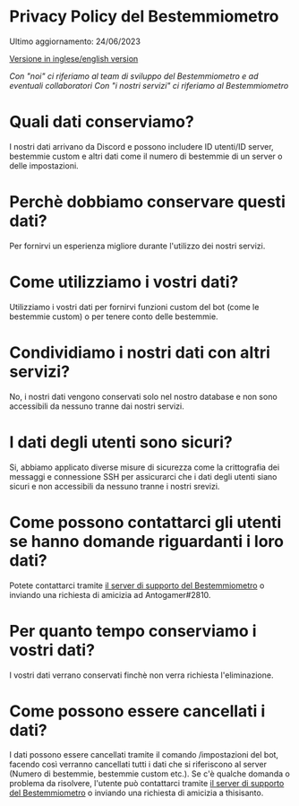 # Privacy Policy del Bestemmiometro
Ultimo aggiornamento: 24/06/2023

[Versione in inglese/english version](https://github.com/Bestemmiometro/legal/blob/main/PrivacyPolicy-English.md)

*Con "noi" ci riferiamo al team di sviluppo del Bestemmiometro e ad eventuali collaboratori*
*Con "i nostri servizi" ci riferiamo al Bestemmiometro*

# Quali dati conserviamo?
I nostri dati arrivano da Discord e possono includere ID utenti/ID server, bestemmie custom e altri dati come il numero di bestemmie di un server o delle impostazioni.

# Perchè dobbiamo conservare questi dati?
Per fornirvi un esperienza migliore durante l'utilizzo dei nostri servizi.

# Come utilizziamo i vostri dati?
Utilizziamo i vostri dati per fornirvi funzioni custom del bot (come le bestemmie custom) o per tenere conto delle bestemmie.

# Condividiamo i nostri dati con altri servizi?
No, i nostri dati vengono conservati solo nel nostro database e non sono accessibili da nessuno tranne dai nostri servizi.

# I dati degli utenti sono sicuri?
Si, abbiamo applicato diverse misure di sicurezza come la crittografia dei messaggi e connessione SSH per assicurarci che i dati degli utenti siano sicuri e non accessibili da nessuno tranne i nostri srevizi.

# Come possono contattarci gli utenti se hanno domande riguardanti i loro dati?
Potete contattarci tramite [il server di supporto del Bestemmiometro](https://discord.gg/TFubcWSM4h9) o inviando una richiesta di amicizia ad Antogamer#2810.

# Per quanto tempo conserviamo i vostri dati?
I vostri dati verrano conservati finchè non verra richiesta l'eliminazione.

# Come possono essere cancellati i dati?
I dati possono essere cancellati tramite il comando /impostazioni del bot, facendo così verranno cancellati tutti i dati che si riferiscono al server (Numero di bestemmie, bestemmie custom etc.). Se c'è qualche domanda o problema da risolvere, l'utente può contattarci tramite [il server di supporto del Bestemmiometro](https://discord.gg/TFubcWSM4h9) o inviando una richiesta di amicizia a thisisanto.
